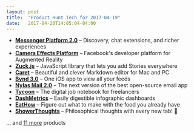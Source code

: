 ```yaml
---
layout: post
title:  "Product Hunt Tech for 2017-04-19"
date:   2017-04-20T14:05:04-04:00
---
```


* **[Messenger Platform 2.0](https://www.producthunt.com/posts/messenger-platform-2-0?utm_campaign=producthunt-api&utm_medium=api&utm_source=Application%3A+Daily+Digest+RSS+%28ID%3A+3202%29)** – Discovery, chat extensions, and richer experiences
* **[Camera Effects Platform](https://www.producthunt.com/posts/camera-effects-platform?utm_campaign=producthunt-api&utm_medium=api&utm_source=Application%3A+Daily+Digest+RSS+%28ID%3A+3202%29)** – Facebook's developer platform for Augmented Reality
* **[Zuck.js](https://www.producthunt.com/posts/zuck-js?utm_campaign=producthunt-api&utm_medium=api&utm_source=Application%3A+Daily+Digest+RSS+%28ID%3A+3202%29)** – JavaScript library that lets you add Stories everywhere
* **[Caret](https://www.producthunt.com/posts/caret-5?utm_campaign=producthunt-api&utm_medium=api&utm_source=Application%3A+Daily+Digest+RSS+%28ID%3A+3202%29)** – Beautiful and clever Markdown editor for Mac and PC
* **[Bynd 3.0](https://www.producthunt.com/posts/bynd-3-0?utm_campaign=producthunt-api&utm_medium=api&utm_source=Application%3A+Daily+Digest+RSS+%28ID%3A+3202%29)** – One iOS app to view all your feeds
* **[Nylas Mail 2.0](https://www.producthunt.com/posts/nylas-mail-2-0?utm_campaign=producthunt-api&utm_medium=api&utm_source=Application%3A+Daily+Digest+RSS+%28ID%3A+3202%29)** – The next version of the best open-source email app
* **[Tycoon](https://www.producthunt.com/posts/tycoon?utm_campaign=producthunt-api&utm_medium=api&utm_source=Application%3A+Daily+Digest+RSS+%28ID%3A+3202%29)** – The digital job notebook for freelancers
* **[DashMetrics](https://www.producthunt.com/posts/dashmetrics-2?utm_campaign=producthunt-api&utm_medium=api&utm_source=Application%3A+Daily+Digest+RSS+%28ID%3A+3202%29)** – Easily digestible infographic dashboards
* **[EatHow](https://www.producthunt.com/posts/eathow?utm_campaign=producthunt-api&utm_medium=api&utm_source=Application%3A+Daily+Digest+RSS+%28ID%3A+3202%29)** – Figure out what to make with the food you already have
* **[ShowerThoughts](https://www.producthunt.com/posts/showerthoughts?utm_campaign=producthunt-api&utm_medium=api&utm_source=Application%3A+Daily+Digest+RSS+%28ID%3A+3202%29)** – Philosophical thoughts with every new tab! 🚿

… and [11 more](https://www.producthunt.com/tech) products